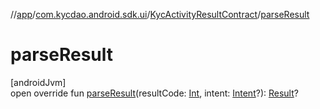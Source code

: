 //[app](../../../index.md)/[com.kycdao.android.sdk.ui](../index.md)/[KycActivityResultContract](index.md)/[parseResult](parse-result.md)

# parseResult

[androidJvm]\
open override fun [parseResult](parse-result.md)(resultCode: [Int](https://kotlinlang.org/api/latest/jvm/stdlib/kotlin/-int/index.html), intent: [Intent](https://developer.android.com/reference/kotlin/android/content/Intent.html)?): [Result](index.md)?

